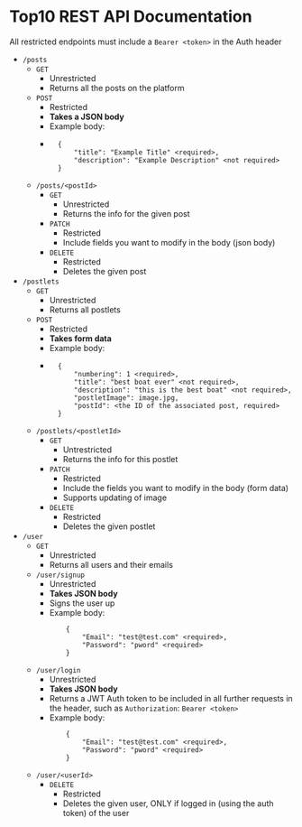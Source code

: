 # Top10 REST API Documentation
All restricted endpoints must include a `Bearer <token>` in the Auth header

- `/posts`
    - `GET`
        - Unrestricted
        - Returns all the posts on the platform
    - `POST`
        - Restricted
        - **Takes a JSON body**
        - Example body:
        - ```
            {
                "title": "Example Title" <required>,
                "description": "Example Description" <not required>
            }
          ```
    - `/posts/<postId>`
        - `GET`
            - Unrestricted
            - Returns the info for the given post
        - `PATCH`
            - Restricted
            - Include fields you want to modify in the body (json body)
        - `DELETE`
            - Restricted
            - Deletes the given post
- `/postlets`
    - `GET`
        - Unrestricted
        - Returns all postlets
    - `POST`
        - Restricted
        - **Takes form data**
        - Example body: 
        - ```
            {
                "numbering": 1 <required>,
                "title": "best boat ever" <not required>,
                "description": "this is the best boat" <not required>,
                "postletImage": image.jpg,
                "postId": <the ID of the associated post, required>
            }
          ```
    - `/postlets/<postletId>`
        - `GET`
            - Untrestricted
            - Returns the info for this postlet
        - `PATCH`
            - Restricted
            - Include the fields you want to modify in the body (form data)
            - Supports updating of image
        - `DELETE`
            - Restricted
            - Deletes the given postlet
- `/user`
    - `GET`
        - Unrestricted
        - Returns all users and their emails
    - `/user/signup`
        - Unrestricted
        - **Takes JSON body**
        - Signs the user up
        - Example body: 
            ```
                {
                    "Email": "test@test.com" <required>,
                    "Password": "pword" <required>
                }
            ```
    - `/user/login`
        - Unrestricted
        - **Takes JSON body**
        - Returns a JWT Auth token to be included in all further requests
          in the header, such as `Authorization`: `Bearer <token>`
        - Example body: 
            ```
                {
                    "Email": "test@test.com" <required>,
                    "Password": "pword" <required>
                }
            ```
    - `/user/<userId>`
        - `DELETE`
            - Restricted
            - Deletes the given user, ONLY if logged in (using the auth token) of the user